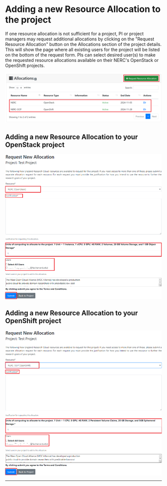 # Adding a new Resource Allocation to the project

If one resource allocation is not sufficient for a project, PI or project managers
may request additional allocations by clicking on the "Request Resource Allocation"
button on the Allocations section of the project details. This will show the page
where all existing users for the project will be listed on the bottom of the request
form. PIs can select desired user(s) to make the requested resource allocations
available on their NERC's OpenStack or OpenShift projects.

![Adding a new Resource Allocation](images/adding_new_resource_allocations.png)

## Adding a new Resource Allocation to your OpenStack project

![Adding a new Resource Allocation to your OpenStack project](images/coldfront-request-a-new-openstack-allocation.png)

## Adding a new Resource Allocation to your OpenShift project

![Adding a new Resource Allocation to your OpenShift project](images/coldfront-request-a-new-openshift-allocation.png)

---
